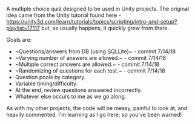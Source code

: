 A multiple choice quiz designed to be used in Unity projects.  The original idea came from the Unity tutorial found here - https://unity3d.com/learn/tutorials/topics/scripting/intro-and-setup?playlist=17117 but, as usually happens, it quickly grew from there.  

Goals are:

* ~Questions/answers from DB (using SQLLite)~ - commit 7/14/18 
* ~Varying number of answers are allowed.~  - commit 7/14/18
* ~Multiple correct answers are allowed.~  - commit 7/14/18
* ~Randomizing of questions for each test.~  - commit 7/14/18
* Question pools by category.  
* Variable timing/difficulty.  
* At the end, review questions answered incorrectly.  
* Whatever else occurs to me as we go along.  

As with my other projects, the code will be messy, painful to look at, and heavily commented.  I'm learning as I go here; so you've been warned!
